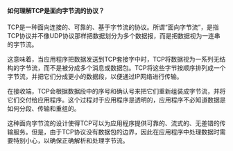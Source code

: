 #### 如何理解TCP是面向字节流的协议？

TCP是一种面向连接的、可靠的、基于字节流的协议。所谓“面向字节流”，是指TCP协议并不像UDP协议那样把数据划分为多个数据报，而是把数据视为一连串的字节流。

这意味着，当应用程序把数据发送到TCP套接字中时，TCP将数据视为一系列无结构的字节流，而不是被分成多个消息或数据包。TCP将这些字节按顺序排列成一个字节流，并把它们分成更小的数据段，以便通过IP网络进行传输。

在接收端，TCP会根据数据段中的序号和确认号来把它们重新组装成字节流，并将它们交付给应用程序。这个过程对于应用程序是透明的，应用程序不必知道数据是如何分段、传输和重组的。

这种面向字节流的设计使得TCP可以为应用程序提供可靠的、流式的、无差错的传输服务。但是，由于TCP协议没有数据包的边界，因此在应用程序中处理数据时需要特别小心，以确保正确解析和处理字节流。
